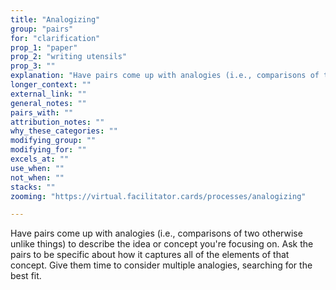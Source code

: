 ```yaml
---
title: "Analogizing"
group: "pairs"
for: "clarification"
prop_1: "paper"
prop_2: "writing utensils"
prop_3: ""
explanation: "Have pairs come up with analogies (i.e., comparisons of two otherwise unlike things) to describe the idea or concept you\'re focusing on. Ask the pairs to be specific about how it captures all of the elements of that concept. Give them time to consider multiple analogies, searching for the best fit. "
longer_context: ""
external_link: ""
general_notes: ""
pairs_with: ""
attribution_notes: ""
why_these_categories: ""
modifying_group: ""
modifying_for: ""
excels_at: ""
use_when: ""
not_when: ""
stacks: ""
zooming: "https://virtual.facilitator.cards/processes/analogizing"

---
```


Have pairs come up with analogies (i.e., comparisons of two otherwise unlike things) to describe the idea or concept you're focusing on. Ask the pairs to be specific about how it captures all of the elements of that concept. Give them time to consider multiple analogies, searching for the best fit. 
